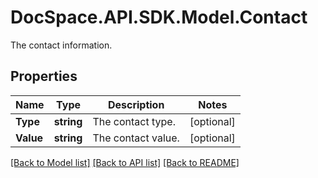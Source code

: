 # DocSpace.API.SDK.Model.Contact
The contact information.

## Properties

Name | Type | Description | Notes
------------ | ------------- | ------------- | -------------
**Type** | **string** | The contact type. | [optional] 
**Value** | **string** | The contact value. | [optional] 

[[Back to Model list]](../README.md#documentation-for-models) [[Back to API list]](../README.md#documentation-for-api-endpoints) [[Back to README]](../README.md)

